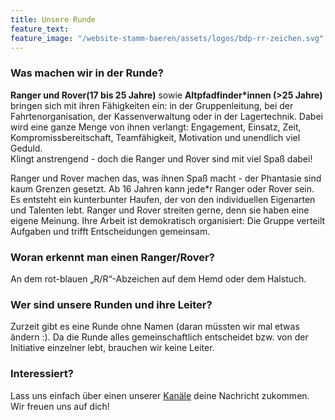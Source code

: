 ```yaml
---
title: Unsere Runde
feature_text:
feature_image: "/website-stamm-baeren/assets/logos/bdp-rr-zeichen.svg"
---
```


### Was machen wir in der Runde?
**Ranger und Rover(17 bis 25 Jahre)** sowie **Altpfadfinder\*innen (>25 Jahre)** bringen sich mit ihren Fähigkeiten ein: in der Gruppenleitung, bei der Fahrtenorganisation, der Kassenverwaltung oder in der Lagertechnik. Dabei wird eine ganze Menge von ihnen verlangt: Engagement, Einsatz, Zeit, Kompromissbereitschaft, Teamfähigkeit, Motivation und unendlich viel Geduld.  
Klingt anstrengend - doch die Ranger und Rover sind mit viel Spaß dabei!

Ranger und Rover machen das, was ihnen Spaß macht - der Phantasie sind kaum Grenzen gesetzt. Ab 16 Jahren kann jede\*r Ranger oder Rover sein.  
Es entsteht ein kunterbunter Haufen, der von den individuellen Eigenarten und Talenten lebt. Ranger und Rover streiten gerne, denn sie haben eine eigene Meinung. Ihre Arbeit ist demokratisch organisiert: Die Gruppe verteilt Aufgaben und trifft Entscheidungen gemeinsam.

### Woran erkennt man einen Ranger/Rover?
An dem rot-blauen „R/R“-Abzeichen auf dem Hemd oder dem Halstuch.

### Wer sind unsere Runden und ihre Leiter?
Zurzeit gibt es eine Runde ohne Namen (daran müssten wir mal etwas ändern :).
Da die Runde alles gemeinschaftlich entscheidet bzw. von der Initiative einzelner lebt, brauchen wir keine Leiter.

### Interessiert?
Lass uns einfach über einen unserer [Kanäle](/website-stamm-baeren/kontakt) deine Nachricht zukommen.
Wir freuen uns auf dich!
